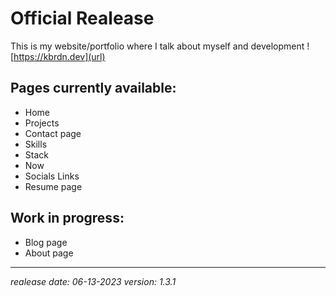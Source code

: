 # Official Realease

This is my website/portfolio where I talk about myself and development !
[https://kbrdn.dev](url)

## Pages currently available:

- Home
- Projects
- Contact page
- Skills
- Stack
- Now
- Socials Links
- Resume page

## Work in progress:

- Blog page
- About page

---

_realease date: 06-13-2023
version: 1.3.1_
